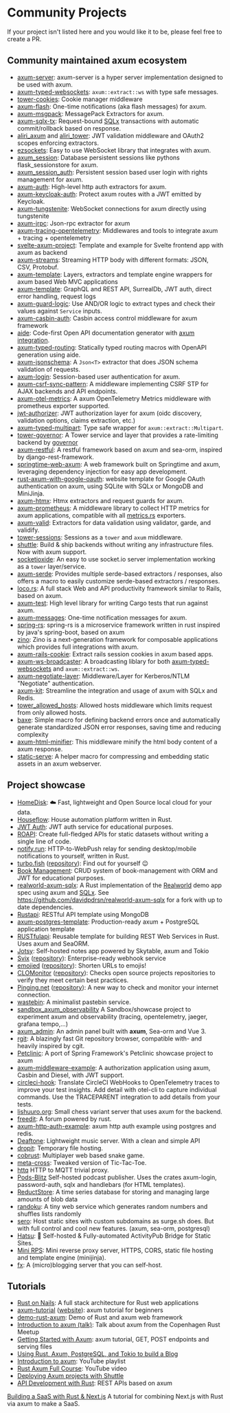 # Community Projects

If your project isn't listed here and you would like it to be, please feel free to create a PR.

## Community maintained axum ecosystem

- [axum-server](https://crates.io/crates/axum-server): axum-server is a hyper server implementation designed to be used with axum.
- [axum-typed-websockets](https://crates.io/crates/axum-typed-websockets): `axum::extract::ws` with type safe messages.
- [tower-cookies](https://crates.io/crates/tower-cookies): Cookie manager middleware
- [axum-flash](https://crates.io/crates/axum-flash): One-time notifications (aka flash messages) for axum.
- [axum-msgpack](https://crates.io/crates/axum-msgpack): MessagePack Extractors for axum.
- [axum-sqlx-tx](https://crates.io/crates/axum-sqlx-tx): Request-bound [SQLx](https://github.com/launchbadge/sqlx#readme) transactions with automatic commit/rollback based on response.
- [aliri_axum](https://docs.rs/aliri_axum) and [aliri_tower](https://docs.rs/aliri_tower): JWT validation middleware and OAuth2 scopes enforcing extractors.
- [ezsockets](https://github.com/gbaranski/ezsockets): Easy to use WebSocket library that integrates with axum.
- [axum_session](https://github.com/AscendingCreations/AxumSessions): Database persistent sessions like pythons flask_sessionstore for axum.
- [axum_session_auth](https://github.com/AscendingCreations/AxumSessionsAuth): Persistent session based user login with rights management for axum.
- [axum-auth](https://crates.io/crates/axum-auth): High-level http auth extractors for axum.
- [axum-keycloak-auth](https://github.com/lpotthast/axum-keycloak-auth): Protect axum routes with a JWT emitted by Keycloak.
- [axum-tungstenite](https://github.com/davidpdrsn/axum-tungstenite): WebSocket connections for axum directly using tungstenite
- [axum-jrpc](https://github.com/0xdeafbeef/axum-jrpc): Json-rpc extractor for axum
- [axum-tracing-opentelemetry](https://crates.io/crates/axum-tracing-opentelemetry): Middlewares and tools to integrate axum + tracing + opentelemetry
- [svelte-axum-project](https://github.com/jbertovic/svelte-axum-project): Template and example for Svelte frontend app with axum as backend
- [axum-streams](https://github.com/abdolence/axum-streams-rs): Streaming HTTP body with different formats: JSON, CSV, Protobuf.
- [axum-template](https://github.com/Altair-Bueno/axum-template): Layers, extractors and template engine wrappers for axum based Web MVC applications
- [axum-template](https://github.com/janos-r/axum-template): GraphQL and REST API, SurrealDb, JWT auth, direct error handling, request logs
- [axum-guard-logic](https://github.com/sjud/axum_guard_logic): Use AND/OR logic to extract types and check their values against `Service` inputs.
- [axum-casbin-auth](https://github.com/casbin-rs/axum-casbin-auth): Casbin access control middleware for axum framework
- [aide](https://docs.rs/aide): Code-first Open API documentation generator with [axum integration](https://docs.rs/aide/latest/aide/axum/index.html).
- [axum-typed-routing](https://docs.rs/axum-typed-routing/latest/axum_typed_routing/): Statically typed routing macros with OpenAPI generation using aide.
- [axum-jsonschema](https://docs.rs/axum-jsonschema/): A `Json<T>` extractor that does JSON schema validation of requests.
- [axum-login](https://docs.rs/axum-login): Session-based user authentication for axum.
- [axum-csrf-sync-pattern](https://crates.io/crates/axum-csrf-sync-pattern): A middleware implementing CSRF STP for AJAX backends and API endpoints.
- [axum-otel-metrics](https://github.com/ttys3/axum-otel-metrics/): A axum OpenTelemetry Metrics middleware with prometheus exporter supported.
- [jwt-authorizer](https://crates.io/crates/jwt-authorizer): JWT authorization layer for axum (oidc discovery, validation options, claims extraction, etc.)
- [axum-typed-multipart](https://crates.io/crates/axum_typed_multipart): Type safe wrapper for `axum::extract::Multipart`.
- [tower-governor](https://crates.io/crates/tower_governor): A Tower service and layer that provides a rate-limiting backend by [governor](https://crates.io/crates/governor)
- [axum-restful](https://github.com/gongzhengyang/axum-restful): A restful framework based on axum and sea-orm, inspired by django-rest-framework.
- [springtime-web-axum](https://crates.io/crates/springtime-web-axum): A web framework built on Springtime and axum, leveraging dependency injection for easy app development.
- [rust-axum-with-google-oauth](https://github.com/randommm/rust-axum-with-google-oauth): website template for Google OAuth authentication on axum, using SQLite with SQLx or MongoDB and MiniJinja.
- [axum-htmx](https://github.com/robertwayne/axum-htmx): Htmx extractors and request guards for axum.
- [axum-prometheus](https://github.com/ptrskay3/axum-prometheus): A middleware library to collect HTTP metrics for axum applications, compatible with all [metrics.rs](https://metrics.rs) exporters.
- [axum-valid](https://github.com/gengteng/axum-valid): Extractors for data validation using validator, garde, and validify.
- [tower-sessions](https://github.com/maxcountryman/tower-sessions): Sessions as a `tower` and `axum` middleware.
- [shuttle](https://github.com/shuttle-hq/shuttle): Build & ship backends without writing any infrastructure files. Now with axum support.
- [socketioxide](https://github.com/totodore/socketioxide): An easy to use socket.io server implementation working as a `tower` layer/service.
- [axum-serde](https://github.com/gengteng/axum-serde): Provides multiple serde-based extractors / responses, also offers a macro to easily customize serde-based extractors / responses.
- [loco.rs](https://github.com/loco-rs/loco): A full stack Web and API productivity framework similar to Rails, based on axum.
- [axum-test](https://crates.io/crates/axum-test): High level library for writing Cargo tests that run against axum.
- [axum-messages](https://github.com/maxcountryman/axum-messages): One-time notification messages for axum.
- [spring-rs](https://github.com/spring-rs/spring-rs): spring-rs is a microservice framework written in rust inspired by java's spring-boot, based on axum
- [zino](https://github.com/zino-rs/zino): Zino is a next-generation framework for composable applications which provides full integrations with axum.
- [axum-rails-cookie](https://github.com/endoze/axum-rails-cookie): Extract rails session cookies in axum based apps.
- [axum-ws-broadcaster](https://github.com/Necoo33/axum-ws-broadcaster): A broadcasting liblary for both [axum-typed-websockets](https://crates.io/crates/axum-typed-websockets) and `axum::extract::ws`.
- [axum-negotiate-layer](https://github.com/2ndDerivative/axum-negotiate-layer): Middleware/Layer for Kerberos/NTLM "Negotiate" authentication.
- [axum-kit](https://github.com/4lkaid/axum-kit): Streamline the integration and usage of axum with SQLx and Redis.
- [tower_allowed_hosts](https://crates.io/crates/tower_allowed_hosts): Allowed hosts middleware which limits request from only allowed hosts.
- [baxe](https://github.com/zyphelabs/baxe): Simple macro for defining backend errors once and automatically generate standardized JSON error responses, saving time and reducing complexity
- [axum-html-minifier](https://crates.io/crates/axum_html_minifier): This middleware minify the html body content of a axum response.
- [static-serve](https://crates.io/crates/static-serve): A helper macro for compressing and embedding static assets in an axum webserver.

## Project showcase

- [HomeDisk](https://github.com/MedzikUser/HomeDisk): ☁️ Fast, lightweight and Open Source local cloud for your data.
- [Houseflow](https://github.com/gbaranski/houseflow): House automation platform written in Rust.
- [JWT Auth](https://github.com/Z4RX/axum_jwt_example): JWT auth service for educational purposes.
- [ROAPI](https://github.com/roapi/roapi): Create full-fledged APIs for static datasets without writing a single line of code.
- [notify.run](https://github.com/notify-run/notify-run-rs): HTTP-to-WebPush relay for sending desktop/mobile notifications to yourself, written in Rust.
- [turbo.fish](https://turbo.fish/) ([repository](https://github.com/jplatte/turbo.fish)): Find out for yourself 😉
- [Book Management](https://github.com/lz1998/axum-book-management): CRUD system of book-management with ORM and JWT for educational purposes.
- [realworld-axum-sqlx](https://github.com/launchbadge/realworld-axum-sqlx): A Rust implementation of the [Realworld] demo app spec using axum and [SQLx].
  See https://github.com/davidpdrsn/realworld-axum-sqlx for a fork with up to date dependencies.
- [Rustapi](https://github.com/ndelvalle/rustapi): RESTful API template using MongoDB
- [axum-postgres-template](https://github.com/koskeller/axum-postgres-template): Production-ready axum + PostgreSQL application template
- [RUSTfulapi](https://github.com/robatipoor/rustfulapi): Reusable template for building REST Web Services in Rust. Uses axum and SeaORM.
- [Jotsy](https://github.com/ohsayan/jotsy): Self-hosted notes app powered by Skytable, axum and Tokio
- [Svix](https://www.svix.com) ([repository](https://github.com/svix/svix-webhooks)): Enterprise-ready webhook service
- [emojied](https://emojied.net) ([repository](https://github.com/sekunho/emojied)): Shorten URLs to emojis!
- [CLOMonitor](https://clomonitor.io) ([repository](https://github.com/cncf/clomonitor)): Checks open source projects repositories to verify they meet certain best practices.
- [Pinging.net](https://www.pinging.net) ([repository](https://github.com/benhansenslc/pinging)): A new way to check and monitor your internet connection.
- [wastebin](https://github.com/matze/wastebin): A minimalist pastebin service.
- [sandbox_axum_observability](https://github.com/davidB/sandbox_axum_observability) A Sandbox/showcase project to experiment axum and observability (tracing, opentelemetry, jaeger, grafana tempo,...)
- [axum_admin](https://github.com/lingdu1234/axum_admin): An admin panel built with **axum**, Sea-orm and Vue 3.
- [rgit](https://git.inept.dev/~doyle/rgit.git/about): A blazingly fast Git repository browser, compatible with- and heavily inspired by cgit.
- [Petclinic](https://github.com/danipardo/petclinic): A port of Spring Framework's Petclinic showcase project to axum
- [axum-middleware-example](https://github.com/casbin-rs/axum-middleware-example): A authorization application using axum, Casbin and Diesel, with JWT support.
- [circleci-hook](https://github.com/DavidS/circleci-hook): Translate CircleCI WebHooks to OpenTelemetry traces to improve your test insights. Add detail with otel-cli to capture individual commands. Use the TRACEPARENT integration to add details from your tests.
- [lishuuro.org](https://github.com/uros-5/backend-lishuuro): Small chess variant server that uses axum for the backend.
- [freedit](https://github.com/freedit-org/freedit): A forum powered by rust.
- [axum-http-auth-example](https://github.com/i0n/axum-http-auth-example): axum http auth example using postgres and redis.
- [Deaftone](https://github.com/Deaftone/Deaftone): Lightweight music server. With a clean and simple API
- [dropit](https://github.com/scotow/dropit): Temporary file hosting.
- [cobrust](https://github.com/scotow/cobrust): Multiplayer web based snake game.
- [meta-cross](https://github.com/scotow/meta-cross): Tweaked version of Tic-Tac-Toe.
- [httq](https://github.com/scotow/httq) HTTP to MQTT trivial proxy.
- [Pods-Blitz](https://pods-blitz.org) Self-hosted podcast publisher. Uses the crates axum-login, password-auth, sqlx and handlebars (for HTML templates).
- [ReductStore](https://github.com/reductstore/reductstore): A time series database for storing and managing large amounts of blob data
- [randoku](https://github.com/stchris/randoku): A tiny web service which generates random numbers and shuffles lists randomly
- [sero](https://github.com/clowzed/sero): Host static sites with custom subdomains as surge.sh does. But with full control and cool new features. (axum, sea-orm, postgresql)
- [Hatsu](https://github.com/importantimport/hatsu): 🩵 Self-hosted & Fully-automated ActivityPub Bridge for Static Sites.
- [Mini RPS](https://github.com/marcodpt/minirps): Mini reverse proxy server, HTTPS, CORS, static file hosting and template engine (minijinja).
- [fx](https://github.com/rikhuijzer/fx): A (micro)blogging server that you can self-host.

[Realworld]: https://github.com/gothinkster/realworld
[SQLx]: https://github.com/launchbadge/sqlx

## Tutorials

- [Rust on Nails](https://rust-on-nails.com/): A full stack architecture for Rust web applications
- [axum-tutorial] ([website][axum-tutorial-website]): axum tutorial for beginners
- [demo-rust-axum]: Demo of Rust and axum web framework
- [Introduction to axum (talk)]: Talk about axum from the Copenhagen Rust Meetup
- [Getting Started with Axum]: axum tutorial, GET, POST endpoints and serving files
- [Using Rust, Axum, PostgreSQL, and Tokio to build a Blog]
- [Introduction to axum]: YouTube playlist
- [Rust Axum Full Course]: YouTube video
- [Deploying Axum projects with Shuttle]
- [API Development with Rust](https://rust-api.dev/docs/front-matter/preface/): REST APIs based on axum

[axum-tutorial]: https://github.com/programatik29/axum-tutorial
[axum-tutorial-website]: https://programatik29.github.io/axum-tutorial/
[demo-rust-axum]: https://github.com/joelparkerhenderson/demo-rust-axum
[Introduction to axum (talk)]: https://www.youtube.com/watch?v=ETdmhh7OQpA
[Getting Started with Axum]: https://carlosmv.hashnode.dev/getting-started-with-axum-rust
[Using Rust, Axum, PostgreSQL, and Tokio to build a Blog]: https://spacedimp.com/blog/using-rust-axum-postgresql-and-tokio-to-build-a-blog/
[Introduction to axum]: https://www.youtube.com/playlist?list=PLrmY5pVcnuE-_CP7XZ_44HN-mDrLQV4nS
[Rust Axum Full Course]: https://www.youtube.com/watch?v=XZtlD_m59sM
[Deploying Axum projects with Shuttle]: https://docs.shuttle.rs/examples/axum

[Building a SaaS with Rust & Next.js](https://joshmo.bearblog.dev/lets-build-a-saas-with-rust/) A tutorial for combining Next.js with Rust via axum to make a SaaS.
